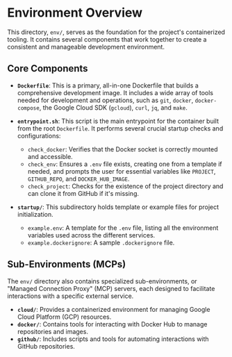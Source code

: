 # Environment Overview

This directory, `env/`, serves as the foundation for the project's containerized tooling. It contains several components that work together to create a consistent and manageable development environment.

## Core Components

*   **`Dockerfile`**: This is a primary, all-in-one Dockerfile that builds a comprehensive development image. It includes a wide array of tools needed for development and operations, such as `git`, `docker`, `docker-compose`, the Google Cloud SDK (`gcloud`), `curl`, `jq`, and `make`.

*   **`entrypoint.sh`**: This script is the main entrypoint for the container built from the root `Dockerfile`. It performs several crucial startup checks and configurations:
    *   `check_docker`: Verifies that the Docker socket is correctly mounted and accessible.
    *   `check_env`: Ensures a `.env` file exists, creating one from a template if needed, and prompts the user for essential variables like `PROJECT`, `GITHUB_REPO`, and `DOCKER_HUB_IMAGE`.
    *   `check_project`: Checks for the existence of the project directory and can clone it from GitHub if it's missing.

*   **`startup/`**: This subdirectory holds template or example files for project initialization.
    *   `example.env`: A template for the `.env` file, listing all the environment variables used across the different services.
    *   `example.dockerignore`: A sample `.dockerignore` file.

## Sub-Environments (MCPs)

The `env/` directory also contains specialized sub-environments, or "Managed Connection Proxy" (MCP) servers, each designed to facilitate interactions with a specific external service.

*   **`cloud/`**: Provides a containerized environment for managing Google Cloud Platform (GCP) resources.
*   **`docker/`**: Contains tools for interacting with Docker Hub to manage repositories and images.
*   **`github/`**: Includes scripts and tools for automating interactions with GitHub repositories.
